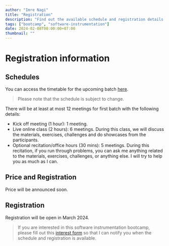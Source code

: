 ```yaml
---
author: "Imre Nagi"
title: "Registration"
description: "Find out the available schedule and registration details for the course/bootcamp"
tags: ["bootcamp", "software-instrumentation"]
date: 2024-02-08T00:00:00+07:00
thumbnail: ""
---
```


# Registration information

## Schedules

You can access the timetable for the upcoming batch [here](https://docs.google.com/spreadsheets/d/16wlOJjRgutrN5lHK0LhQ550L68wz_L-zfzUkTOkIdVI/edit?usp=sharing).

> Please note that the schedule is subject to change.

There will be at least at most 12 meetings for first batch with the following details:
  
  * Kick off meeting (1 hour): 1 meeting.
  * Live online class (2 hours): 6 meetings. During this class, we will discuss the materials, exercises, challenges and do showcases from the participants.
  * Optional recitation/office hours (30 mins): 5 meetings. During this recitation, if you run through problems, you can ask me anything related to the materials, exercises, challenges, or anything else. I will try to help you as much as I can.

## Price and Registration

Price will be announced soon. 

## Registration

Registration will be open in March 2024. 

> If you are interested in this software instrumentation bootcamp, please fill out this [interest form](https://forms.gle/YJeYBCpg88vGgj6d7) so that I can notify you when the schedule and registration is available.
